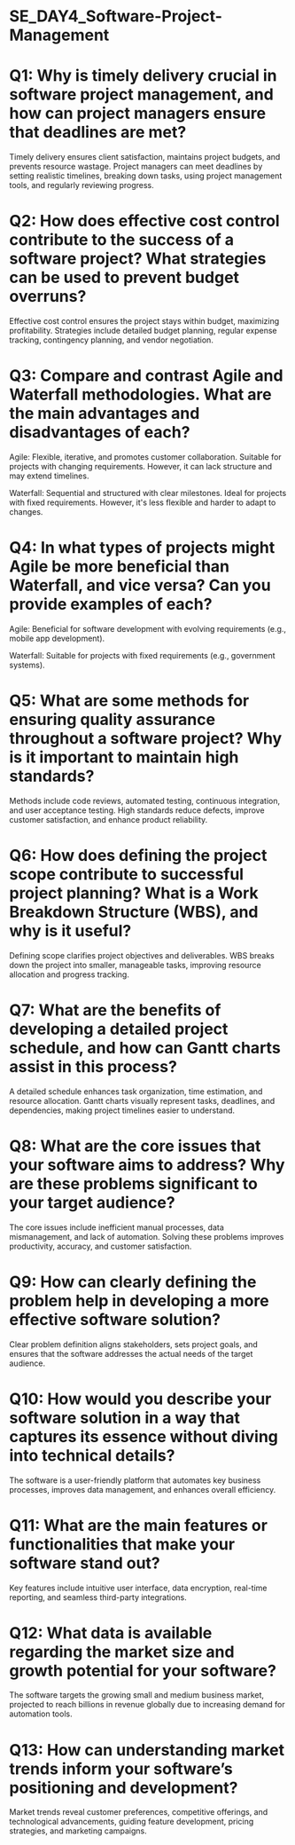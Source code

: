 # SE_DAY4_Software-Project-Management

# Q1: Why is timely delivery crucial in software project management, and how can project managers ensure that deadlines are met?
Timely delivery ensures client satisfaction, maintains project budgets, and prevents resource wastage. Project managers can meet deadlines by setting realistic timelines, breaking down tasks, using project management tools, and regularly reviewing progress.

# Q2: How does effective cost control contribute to the success of a software project? What strategies can be used to prevent budget overruns?
Effective cost control ensures the project stays within budget, maximizing profitability. Strategies include detailed budget planning, regular expense tracking, contingency planning, and vendor negotiation.

# Q3: Compare and contrast Agile and Waterfall methodologies. What are the main advantages and disadvantages of each?

Agile: Flexible, iterative, and promotes customer collaboration. Suitable for projects with changing requirements. However, it can lack structure and may extend timelines.

Waterfall: Sequential and structured with clear milestones. Ideal for projects with fixed requirements. However, it's less flexible and harder to adapt to changes.

# Q4: In what types of projects might Agile be more beneficial than Waterfall, and vice versa? Can you provide examples of each?

Agile: Beneficial for software development with evolving requirements (e.g., mobile app development).

Waterfall: Suitable for projects with fixed requirements (e.g., government systems).

# Q5: What are some methods for ensuring quality assurance throughout a software project? Why is it important to maintain high standards?
Methods include code reviews, automated testing, continuous integration, and user acceptance testing. High standards reduce defects, improve customer satisfaction, and enhance product reliability.

# Q6: How does defining the project scope contribute to successful project planning? What is a Work Breakdown Structure (WBS), and why is it useful?
Defining scope clarifies project objectives and deliverables. WBS breaks down the project into smaller, manageable tasks, improving resource allocation and progress tracking.

# Q7: What are the benefits of developing a detailed project schedule, and how can Gantt charts assist in this process?
A detailed schedule enhances task organization, time estimation, and resource allocation. Gantt charts visually represent tasks, deadlines, and dependencies, making project timelines easier to understand.

# Q8: What are the core issues that your software aims to address? Why are these problems significant to your target audience?
The core issues include inefficient manual processes, data mismanagement, and lack of automation. Solving these problems improves productivity, accuracy, and customer satisfaction.

# Q9: How can clearly defining the problem help in developing a more effective software solution?
Clear problem definition aligns stakeholders, sets project goals, and ensures that the software addresses the actual needs of the target audience.

# Q10: How would you describe your software solution in a way that captures its essence without diving into technical details?
The software is a user-friendly platform that automates key business processes, improves data management, and enhances overall efficiency.

# Q11: What are the main features or functionalities that make your software stand out?
Key features include intuitive user interface, data encryption, real-time reporting, and seamless third-party integrations.

# Q12: What data is available regarding the market size and growth potential for your software?
The software targets the growing small and medium business market, projected to reach billions in revenue globally due to increasing demand for automation tools.

# Q13: How can understanding market trends inform your software’s positioning and development?
Market trends reveal customer preferences, competitive offerings, and technological advancements, guiding feature development, pricing strategies, and marketing campaigns.
